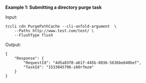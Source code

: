 **Example 1: Submitting a directory purge task**



Input: 

```
tccli cdn PurgePathCache --cli-unfold-argument  \
    --Paths http://www.test.com/test/ \
    --FlushType flush
```

Output: 
```
{
    "Response": {
        "RequestId": "4d5a83f8-a61f-445b-8036-5636be640bef",
        "TaskId": "1533045796-i60rfmzm"
    }
}
```

